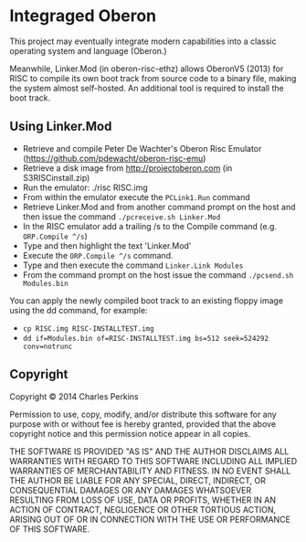 Integraged Oberon
=================

This project may eventually integrate modern capabilities into a classic
operating system and language (Oberon.)

Meanwhile, Linker.Mod (in oberon-risc-ethz) allows OberonV5 (2013) for RISC
to compile its own boot track from source code to a binary file, making the
system almost self-hosted. An additional tool is required to install the boot
track.

Using Linker.Mod
----------------

* Retrieve and compile Peter De Wachter's Oberon Risc Emulator
  (https://github.com/pdewacht/oberon-risc-emu)
* Retrieve a disk image from http://projectoberon.com (in S3RISCinstall.zip)
* Run the emulator: ./risc RISC.img
* From within the emulator execute the `PCLink1.Run` command
* Retrieve Linker.Mod and from another command prompt on the host and then
  issue the command `./pcreceive.sh Linker.Mod`
* In the RISC emulator add a trailing /s to the Compile command 
  (e.g. `ORP.Compile ^/s`)
* Type and then highlight the text 'Linker.Mod'
* Execute the `ORP.Compile ^/s` command.
* Type and then execute the command `Linker.Link Modules`
* From the command prompt on the host issue the command 
  `./pcsend.sh Modules.bin`

You can apply the newly compiled boot track to an existing floppy image
using the dd command, for example:

* `cp RISC.img RISC-INSTALLTEST.img`
* `dd if=Modules.bin of=RISC-INSTALLTEST.img bs=512 seek=524292 conv=notrunc`

Copyright
---------

Copyright © 2014 Charles Perkins

Permission to use, copy, modify, and/or distribute this software for
any purpose with or without fee is hereby granted, provided that the
above copyright notice and this permission notice appear in all
copies.

THE SOFTWARE IS PROVIDED "AS IS" AND THE AUTHOR DISCLAIMS ALL
WARRANTIES WITH REGARD TO THIS SOFTWARE INCLUDING ALL IMPLIED
WARRANTIES OF MERCHANTABILITY AND FITNESS. IN NO EVENT SHALL THE
AUTHOR BE LIABLE FOR ANY SPECIAL, DIRECT, INDIRECT, OR CONSEQUENTIAL
DAMAGES OR ANY DAMAGES WHATSOEVER RESULTING FROM LOSS OF USE, DATA OR
PROFITS, WHETHER IN AN ACTION OF CONTRACT, NEGLIGENCE OR OTHER
TORTIOUS ACTION, ARISING OUT OF OR IN CONNECTION WITH THE USE OR
PERFORMANCE OF THIS SOFTWARE.
